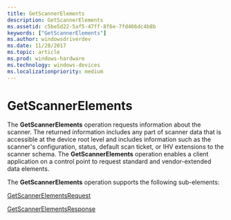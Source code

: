 ```yaml
---
title: GetScannerElements
description: GetScannerElements
ms.assetid: c5be5d22-5af5-47ff-8f6e-7fd466dc4b8b
keywords: ["GetScannerElements"]
ms.author: windowsdriverdev
ms.date: 11/28/2017
ms.topic: article
ms.prod: windows-hardware
ms.technology: windows-devices
ms.localizationpriority: medium
---
```


# GetScannerElements


The **GetScannerElements** operation requests information about the scanner. The returned information includes any part of scanner data that is accessible at the device root level and includes information such as the scanner's configuration, status, default scan ticket, or IHV extensions to the scanner schema. The **GetScannerElements** operation enables a client application on a control point to request standard and vendor-extended data elements.

The **GetScannerElements** operation supports the following sub-elements:

[GetScannerElementsRequest](getscannerelementsrequest.md)

[GetScannerElementsResponse](getscannerelementsresponse.md)

 

 





